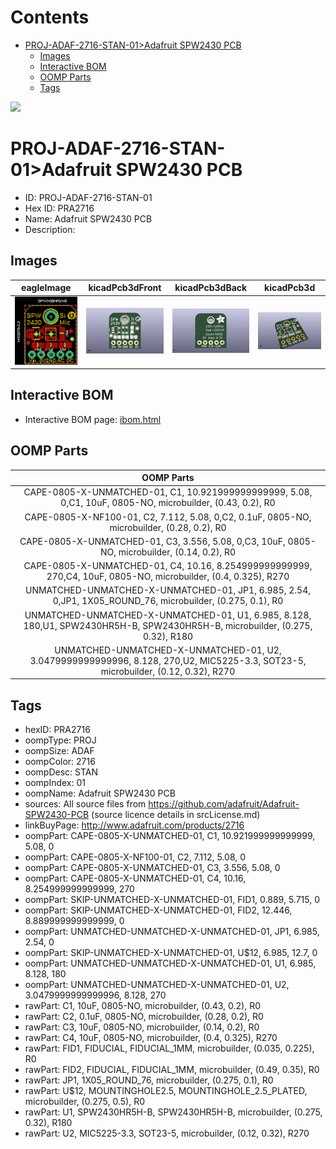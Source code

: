 



Contents
========

* [PROJ-ADAF-2716-STAN-01>Adafruit SPW2430 PCB](#proj-adaf-2716-stan-01adafruit-spw2430-pcb)
	* [Images](#images)
	* [Interactive BOM](#interactive-bom)
	* [OOMP Parts](#oomp-parts)
	* [Tags](#tags)
  
![][im]
# PROJ-ADAF-2716-STAN-01>Adafruit SPW2430 PCB

- ID: PROJ-ADAF-2716-STAN-01
- Hex ID: PRA2716
- Name: Adafruit SPW2430 PCB
- Description: 

## Images
  
  

|eagleImage|kicadPcb3dFront|kicadPcb3dBack|kicadPcb3d|
| :---: | :---: | :---: | :---: |
|[![eagleImage](eagleImage_140.png)](eagleImage_600.png)|[![kicadPcb3dFront](kicadPcb3dFront_140.png)](kicadPcb3dFront_600.png)|[![kicadPcb3dBack](kicadPcb3dBack_140.png)](kicadPcb3dBack_600.png)|[![kicadPcb3d](kicadPcb3d_140.png)](kicadPcb3d_600.png)|

## Interactive BOM

- Interactive BOM page: [ibom.html](kicad/bom/ibom.html)

## OOMP Parts
  

|OOMP Parts|
| :---: |
|CAPE-0805-X-UNMATCHED-01, C1, 10.921999999999999, 5.08, 0,C1, 10uF, 0805-NO, microbuilder, (0.43, 0.2), R0|
|CAPE-0805-X-NF100-01, C2, 7.112, 5.08, 0,C2, 0.1uF, 0805-NO, microbuilder, (0.28, 0.2), R0|
|CAPE-0805-X-UNMATCHED-01, C3, 3.556, 5.08, 0,C3, 10uF, 0805-NO, microbuilder, (0.14, 0.2), R0|
|CAPE-0805-X-UNMATCHED-01, C4, 10.16, 8.254999999999999, 270,C4, 10uF, 0805-NO, microbuilder, (0.4, 0.325), R270|
|UNMATCHED-UNMATCHED-X-UNMATCHED-01, JP1, 6.985, 2.54, 0,JP1, 1X05_ROUND_76, microbuilder, (0.275, 0.1), R0|
|UNMATCHED-UNMATCHED-X-UNMATCHED-01, U1, 6.985, 8.128, 180,U1, SPW2430HR5H-B, SPW2430HR5H-B, microbuilder, (0.275, 0.32), R180|
|UNMATCHED-UNMATCHED-X-UNMATCHED-01, U2, 3.0479999999999996, 8.128, 270,U2, MIC5225-3.3, SOT23-5, microbuilder, (0.12, 0.32), R270|

## Tags

- hexID: PRA2716
- oompType: PROJ
- oompSize: ADAF
- oompColor: 2716
- oompDesc: STAN
- oompIndex: 01
- oompName: Adafruit SPW2430 PCB
- sources: All source files from https://github.com/adafruit/Adafruit-SPW2430-PCB (source licence details in srcLicense.md)
- linkBuyPage: http://www.adafruit.com/products/2716
- oompPart: CAPE-0805-X-UNMATCHED-01, C1, 10.921999999999999, 5.08, 0
- oompPart: CAPE-0805-X-NF100-01, C2, 7.112, 5.08, 0
- oompPart: CAPE-0805-X-UNMATCHED-01, C3, 3.556, 5.08, 0
- oompPart: CAPE-0805-X-UNMATCHED-01, C4, 10.16, 8.254999999999999, 270
- oompPart: SKIP-UNMATCHED-X-UNMATCHED-01, FID1, 0.889, 5.715, 0
- oompPart: SKIP-UNMATCHED-X-UNMATCHED-01, FID2, 12.446, 8.889999999999999, 0
- oompPart: UNMATCHED-UNMATCHED-X-UNMATCHED-01, JP1, 6.985, 2.54, 0
- oompPart: SKIP-UNMATCHED-X-UNMATCHED-01, U$12, 6.985, 12.7, 0
- oompPart: UNMATCHED-UNMATCHED-X-UNMATCHED-01, U1, 6.985, 8.128, 180
- oompPart: UNMATCHED-UNMATCHED-X-UNMATCHED-01, U2, 3.0479999999999996, 8.128, 270
- rawPart: C1, 10uF, 0805-NO, microbuilder, (0.43, 0.2), R0
- rawPart: C2, 0.1uF, 0805-NO, microbuilder, (0.28, 0.2), R0
- rawPart: C3, 10uF, 0805-NO, microbuilder, (0.14, 0.2), R0
- rawPart: C4, 10uF, 0805-NO, microbuilder, (0.4, 0.325), R270
- rawPart: FID1, FIDUCIAL, FIDUCIAL_1MM, microbuilder, (0.035, 0.225), R0
- rawPart: FID2, FIDUCIAL, FIDUCIAL_1MM, microbuilder, (0.49, 0.35), R0
- rawPart: JP1, 1X05_ROUND_76, microbuilder, (0.275, 0.1), R0
- rawPart: U$12, MOUNTINGHOLE2.5, MOUNTINGHOLE_2.5_PLATED, microbuilder, (0.275, 0.5), R0
- rawPart: U1, SPW2430HR5H-B, SPW2430HR5H-B, microbuilder, (0.275, 0.32), R180
- rawPart: U2, MIC5225-3.3, SOT23-5, microbuilder, (0.12, 0.32), R270



[im]: kicadPcb3d_450.png
